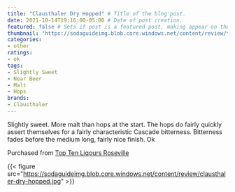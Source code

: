 ```yaml
---
title: "Clausthaler Dry Hopped" # Title of the blog post.
date: 2021-10-14T19:16:00-05:00 # Date of post creation.
featured: false # Sets if post is a featured post, making appear on the home page side bar.
thumbnail: "https://sodaguideimg.blob.core.windows.net/content/review/thumbs/clausthaler-dry-hopped.jpg" # Sets thumbnail image appearing inside card on homepage.
categories:
- other
ratings:
- ok
tags:
- Slightly Sweet
- Near Beer
- Malt
- Hops
brands:
- Clausthaler
---
```


Slightly sweet. More malt than hops at the start. The hops do fairly quickly assert themselves for a fairly characteristic Cascade bitterness. Bitterness fades before the medium long, fairly nice finish. Ok

Purchased from [Top Ten Liqours Roseville](https://toptenliquors.com)

{{< figure src="https://sodaguideimg.blob.core.windows.net/content/review/clausthaler-dry-hopped.jpg" >}}